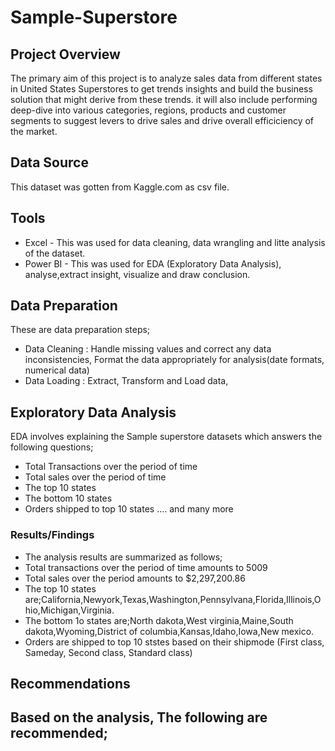 # Sample-Superstore
## Project Overview
The primary aim of this project is to analyze sales data from different states in United States Superstores to get trends insights and build the business solution that might derive from these trends. it will also include performing deep-dive into various categories, regions, products and customer segments to suggest levers to drive sales and drive overall efficiciency of the market.
## Data Source
This dataset was gotten from Kaggle.com as csv file.
## Tools
- Excel - This was used for data cleaning, data wrangling and litte analysis of the dataset.
- Power BI - This was used for EDA (Exploratory Data Analysis), analyse,extract insight, visualize and draw conclusion.
 ## Data Preparation
  These are data preparation steps;
  - Data Cleaning : Handle missing values and correct any data inconsistencies, Format the data appropriately for analysis(date formats, numerical data)
  - Data Loading : Extract, Transform and Load data,
  ## Exploratory Data Analysis
  EDA involves explaining the Sample superstore datasets which answers the following questions;
  - Total Transactions over the period of time
  - Total sales over the period of time
  - The top 10 states
  - The bottom 10 states
  - Orders shipped to top 10 states .... and many more
 ### Results/Findings
  - The analysis results are summarized as follows;
  - Total transactions over the period of time amounts to 5009
  - Total sales over the period amounts to $2,297,200.86
  - The top 10 states are;California,Newyork,Texas,Washington,Pennsylvana,Florida,Illinois,Ohio,Michigan,Virginia.
  - The bottom 1o states are;North dakota,West virginia,Maine,South dakota,Wyoming,District of columbia,Kansas,Idaho,Iowa,New mexico.
  - Orders are shipped to top 10 ststes based on their shipmode (First class, Sameday, Second class, Standard class)
 ## Recommendations
 Based on the analysis, The following are recommended;
 - 
    
    
